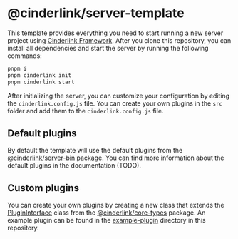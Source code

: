 # @cinderlink/server-template

This template provides everything you need to start running a new server project using [Cinderlink Framework](https://github.com/cinderlink/framework).
After you clone this repository, you can install all dependencies and start the server by running the following commands:

```bash
pnpm i
pnpm cinderlink init
pnpm cinderlink start
```

After initializing the server, you can customize your configuration by editing the `cinderlink.config.js` file.
You can create your own plugins in the `src` folder and add them to the `cinderlink.config.js` file.

## Default plugins

By default the template will use the default plugins from the [@cinderlink/server-bin](https://github.com/cinderlink/framework/tree/main/packages/server-bin) package.
You can find more information about the default plugins in the documentation (TODO).

## Custom plugins

You can create your own plugins by creating a new class that extends the [PluginInterface](https://github.com/cinderlink/framework/blob/main/packages/core-types/src/plugin/types.ts#L34) class from the [@cinderlink/core-types](https://github.com/cinderlink/framework/tree/main/packages/core-types) package.
An example plugin can be found in the [example-plugin](./src/plugins/example-plugin/) directory in this repository.
